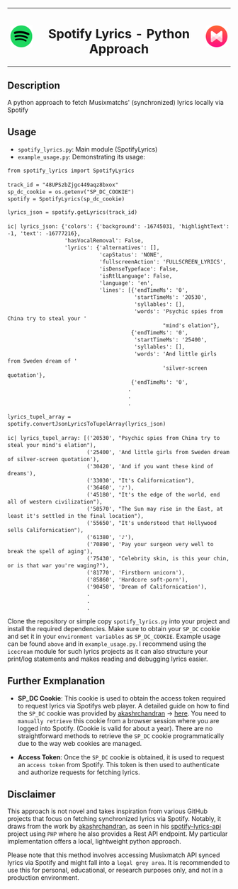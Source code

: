 <table align="center">
<tr>
<td align="center">
    <img src="/for_readme/spotify_icon.png" alt="Spotify icon" width="70"/>
</td>

<td align="center">
    <h1>Spotify Lyrics - Python Approach</h1>
</td>

<td align="center">
    <img src="/for_readme/musixmatch_icon.png" alt="Musixmatch icon" width="70"/>
</td>
</tr>
</table>

##  Description
A python approach to fetch Musixmatchs' (synchronized) lyrics locally via Spotify

##  Usage
-  `spotify_lyrics.py`: Main module (SpotifyLyrics)
-  `example_usage.py`: Demonstrating its usage:
```
from spotify_lyrics import SpotifyLyrics

track_id = "48UPSzbZjgc449aqz8bxox"
sp_dc_cookie = os.getenv("SP_DC_COOKIE")
spotify = SpotifyLyrics(sp_dc_cookie)
```

```
lyrics_json = spotify.getLyrics(track_id)

ic| lyrics_json: {'colors': {'background': -16745031, 'highlightText': -1, 'text': -16777216},
                  'hasVocalRemoval': False,
                  'lyrics': {'alternatives': [],
                             'capStatus': 'NONE',
                             'fullscreenAction': 'FULLSCREEN_LYRICS',
                             'isDenseTypeface': False,
                             'isRtlLanguage': False,
                             'language': 'en',
                             'lines': [{'endTimeMs': '0',
                                        'startTimeMs': '20530',
                                        'syllables': [],
                                        'words': 'Psychic spies from China try to steal your '
                                                 "mind's elation"},
                                       {'endTimeMs': '0',
                                        'startTimeMs': '25400',
                                        'syllables': [],
                                        'words': 'And little girls from Sweden dream of '     
                                                 'silver-screen quotation'},
                                       {'endTimeMs': '0',
                                      .
                                      .
                                      .
```

```
lyrics_tupel_array = spotify.convertJsonLyricsToTupelArray(lyrics_json)

ic| lyrics_tupel_array: [('20530', "Psychic spies from China try to steal your mind's elation"),
                         ('25400', 'And little girls from Sweden dream of silver-screen quotation'),
                         ('30420', 'And if you want these kind of dreams'),
                         ('33030', "It's Californication"),
                         ('36460', '♪'),
                         ('45180', "It's the edge of the world, end all of western civilization"),
                         ('50570', "The Sun may rise in the East, at least it's settled in the final location"),
                         ('55650', "It's understood that Hollywood sells Californication"),
                         ('61380', '♪'),
                         ('70890', 'Pay your surgeon very well to break the spell of aging'),
                         ('75430', "Celebrity skin, is this your chin, or is that war you're waging?"),
                         ('81770', 'Firstborn unicorn'),
                         ('85860', 'Hardcore soft-porn'),
                         ('90450', 'Dream of Californication'),
                         .
                         .
                         .
```

Clone the repository or simple copy `spotify_lyrics.py` into your project and install the required dependencies. Make sure to obtain your `SP_DC` cookie and set it in your `environment variables` as `SP_DC_COOKIE`. Example usage can be found `above` and in `example_usage.py`.
I recommend using the `icecream` module for such lyrics projects as it can also structure your print/log statements and makes reading and debugging lyrics easier.

## Further Exmplanation
-  **SP_DC Cookie**:  This cookie is used to obtain the access token required to request lyrics via Spotifys web player. A detailed guide on how to find the `SP_DC` cookie was provided by [akashrchandran](https://github.com/akashrchandran/akashrchandran) -> [here](https://github.com/akashrchandran/syrics/wiki/Finding-sp_dc).
You need to `manually retrieve` this cookie from a browser session where you are logged into Spotify. (Cookie is valid for about a year).
There are no straightforward methods to retrieve the `SP_DC` cookie programmatically due to the way web cookies are managed.

-  **Access Token**: Once the `SP_DC` cookie is obtained, it is used to request an `access token` from Spotify. This token is then used to authenticate and authorize requests for fetching lyrics.

  
##  Disclaimer
This approach is not novel and takes inspiration from various GitHub projects that focus on fetching synchronized lyrics via Spotify. Notably, it draws from the work by [akashrchandran](https://github.com/akashrchandran), as seen in his [spotify-lyrics-api](https://github.com/akashrchandran/spotify-lyrics-api) project using `PHP` where he also provides a Rest API endpoint. My particular implementation offers a local, lightweight python approach.

Please note that this method involves accessing Musixmatch API synced lyrics via Spotify and might fall into a `legal grey area`. It is recommended to use this for personal, educational, or research purposes only, and not in a production environment.

  



